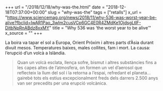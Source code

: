 +++
url = "/2018/12/18/why-was-the.html"
date = "2018-12-18T07:37:00+00:00"
slug = "why-was-the"
tags = ["retalls"]
x_url = "https://www.sciencemag.org/news/2018/11/why-536-was-worst-year-be-alive?fbclid=IwAR1Pao_3wIm2cusVCp6GC4E0R4ZMdKe1OjdsgLtlF-DitbNpRnABdz8xxMY"
title = "Why 536 was ‘the worst year to be alive’"
x_source = ""
+++


La boira va tapar el sol a Europa, Orient Pròxim i altres parts d’Àsia durant divuit mesos. Temperatures baixes, males collites, fam i mort. La causa: l’erupció d’un volcà a Islàndia.

> Quan un volcà esclata, llença sofre, bismut i altres substàncies fins a les capes altes de l’atmosfera, on formen un vel d’aerosol que reflecteix la llum del sol i la retorna a l’espai, refredant el planeta… gairebé tots els estius excepcionalment freds dels darrers 2.500 anys van ser precedits per una erupció volcànica.
